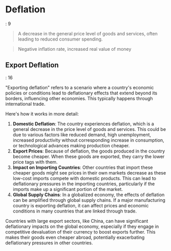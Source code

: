 # Deflation

: 9

> A decrease in the general price level of goods and services, often leading to reduced consumer spending.
>

> Negative inflation rate, increased real value of money
>


## Export Deflation

: 16

"Exporting deflation" refers to a scenario where a country's economic policies or conditions lead to deflationary effects that extend beyond its borders, influencing other economies. This typically happens through international trade.

Here's how it works in more detail:

1. **Domestic Deflation**: The country experiences deflation, which is a general decrease in the price level of goods and services. This could be due to various factors like reduced demand, high unemployment, increased productivity without corresponding increase in consumption, or technological advances making production cheaper.
2. **Export Prices**: Because of deflation, the goods produced in the country become cheaper. When these goods are exported, they carry the lower price tags with them.
3. **Impact on Importing Countries**: Other countries that import these cheaper goods might see prices in their own markets decrease as these low-cost imports compete with domestic products. This can lead to deflationary pressures in the importing countries, particularly if the imports make up a significant portion of the market.
4. **Global Supply Chains**: In a globalized economy, the effects of deflation can be amplified through global supply chains. If a major manufacturing country is exporting deflation, it can affect prices and economic conditions in many countries that are linked through trade.

Countries with large export sectors, like China, can have significant deflationary impacts on the global economy, especially if they engage in competitive devaluation of their currency to boost exports further. This makes their goods even cheaper abroad, potentially exacerbating deflationary pressures in other countries.